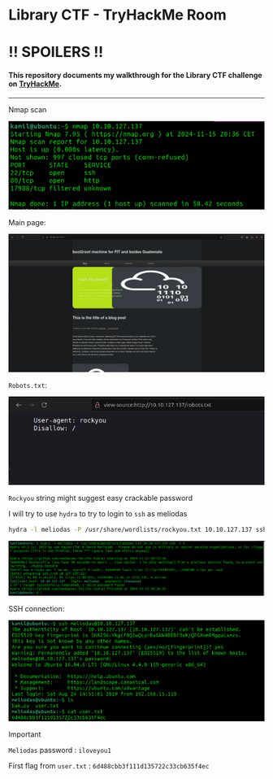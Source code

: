 # Library CTF - TryHackMe Room
# **!! SPOILERS !!**
#### This repository documents my walkthrough for the **Library** CTF challenge on [TryHackMe](https://tryhackme.com/r/room/bsidesgtlibrary). 
---

Nmap scan


![nmap](imgs/nmap.png "nmap")

Main page: 

![page](imgs/page.png "page")

`Robots.txt`:

![robots](imgs/robots.png "robots")

`Rockyou` string might suggest easy crackable password

I will try to use `hydra` to try to login to `ssh` as meliodas

```bash
hydra -l meliodas -P /usr/share/wordlists/rockyou.txt 10.10.127.137 ssh -t 4

```

![hydra](imgs/hydra.png "hydra")

SSH connection:

![ssh](imgs/ssh.png "ssh")


> [!IMPORTANT]
> `Meliodas` password : `iloveyou1`
> 
> First flag from `user.txt` : `6d488cbb3f111d135722c33cb635f4ec`

